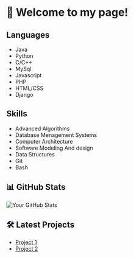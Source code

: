 # 👋 Welcome to my page!


## Languages
* Java
* Python
* C/C++
* MySql
* Javascript
* PHP
* HTML/CSS
* Django

## Skills
* Advanced Algorithms
* Database Menagement Systems
* Computer Architecture
* Software Modeling And design
* Data Structures
* Git 
* Bash

## 📊 GitHub Stats
![Your GitHub Stats](https://github-readme-stats.vercel.app/api?username=kjahaj&show_icons=true&count_private=true)

## 🛠️ Latest Projects
* [Project 1](https://github.com/kjahaj/SnakeAI)
* [Project 2](https://github.com/kjahaj/Start-Up-Game)
